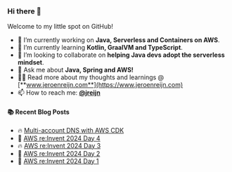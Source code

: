 ### Hi there 👋

Welcome to my little spot on GitHub!

- 🔭 I’m currently working on **Java, Serverless and Containers on AWS**.
- 🌱 I’m currently learning **Kotlin, GraalVM and TypeScript**.
- 👯 I’m looking to collaborate on **helping Java devs adopt the serverless mindset**.
- 💬 Ask me about **Java, Spring and AWS!**
- 👨‍💻 Read more about my thoughts and learnings @ [**www.jeroenreijn.com**](https://www.jeroenreijn.com)
- 📫 How to reach me: [**@jreijn**](https://twitter.com/jreijn)

#### :books: Recent Blog Posts
<!-- BLOGPOSTS:START -->
 - 🔥 [Multi-account DNS with AWS CDK](http://www.jeroenreijn.com/2025/02/multi-account-dns-with-aws-cdk.html)
 - 🌮 [AWS re:Invent 2024 Day 4](http://www.jeroenreijn.com/2024/12/aws-reinvent-2024-day-4.html)
 - 🔥 [AWS re:Invent 2024 Day 3](http://www.jeroenreijn.com/2024/12/aws-reinvent-2024-day-3.html)
 - 💫 [AWS re:Invent 2024 Day 2](http://www.jeroenreijn.com/2024/12/aws-reinvent-2024-day-2.html)
 - 💯 [AWS re:Invent 2024 Day 1](http://www.jeroenreijn.com/2024/12/aws-reinvent-2024-day-1.html)<!-- BLOGPOSTS:END -->

<!--
**jreijn/jreijn** is a ✨ _special_ ✨ repository because its `README.md` (this file) appears on your GitHub profile.

Here are some ideas to get you started:

- 😄 Pronouns: ...
- ⚡ Fun fact: ...
-->
